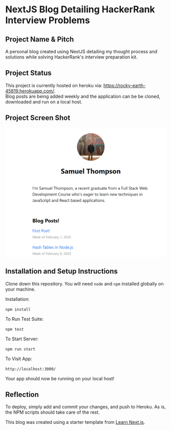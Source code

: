 # NextJS Blog Detailing HackerRank Interview Problems

## Project Name & Pitch

A personal blog created using NextJS detailing my thought process and solutions while solving HackerRank's interview preparation kit.

## Project Status

This project is currently hosted on heroku via: https://rocky-earth-45819.herokuapp.com/.
<br>
Blog posts are being added weekly and the application can be be cloned, downloaded and run on a local host.

## Project Screen Shot
![Alt text](./assets/images/landingPage.png?raw=true "Home Page of Blog")

## Installation and Setup Instructions

Clone down this repository. You will need `node` and `npm` installed globally on your machine.  

Installation:

`npm install`  

To Run Test Suite:  

`npm test`  

To Start Server:

`npm run start`  

To Visit App:

`http://localhost:3000/`

Your app should now be running on your local host!

## Reflection

To deploy, simply add and commit your changes, and push to Heroku. As is, the NPM scripts should take care of the rest.


This blog was created using a starter template from [Learn Next.js](https://nextjs.org/learn).
